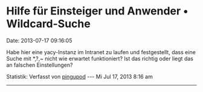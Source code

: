 Hilfe für Einsteiger und Anwender • Wildcard-Suche
==================================================

Date: 2013-07-17 09:16:05

Habe hier eine yacy-Instanz im Intranet zu laufen und festgestellt, dass
eine Suche mit \*,?,\~ nicht wie erwartet funktioniert? Ist das richtig
oder liegt das an falschen Einstellungen?

Statistik: Verfasst von
[pingupod](http://forum.yacy-websuche.de/memberlist.php?mode=viewprofile&u=1655)
--- Mi Jul 17, 2013 8:16 am

------------------------------------------------------------------------
